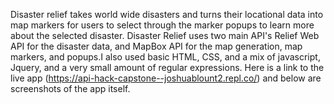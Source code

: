 <!--Disaster Relief  -->
Disaster relief takes world wide disasters and turns their locational data into map markers for users to select through the marker popups to learn more about the selected disaster. Disaster Relief uses two main API's Relief Web API for the disaster data, and MapBox API for the map generation, map markers, and popups.I also used basic HTML, CSS, and a mix of javascript, Jquery, and a very small amount of regular expressions. Here is a link to the live app (https://api-hack-capstone--joshuablount2.repl.co/) and below are screenshots of the app itself. 
